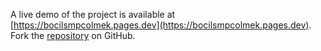 A live demo of the project is available at [https://bocilsmpcolmek.pages.dev](https://bocilsmpcolmek.pages.dev).
Fork the [repository](https://github.com/kurkagondex/bocilsmpcolmek) on GitHub.